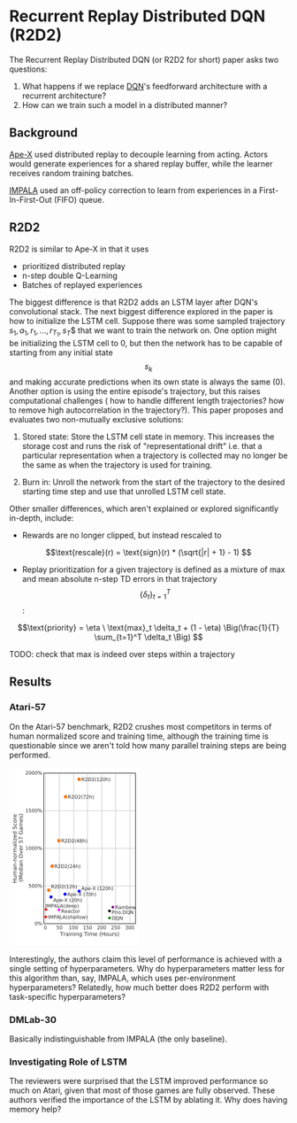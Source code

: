 # Recurrent Replay Distributed DQN (R2D2)

The Recurrent Replay Distributed DQN (or R2D2 for short) paper asks two questions:

1. What happens if we replace [DQN](../value_based/dqn.md)'s feedforward architecture
    with a recurrent architecture?
2. How can we train such a model in a distributed manner?

## Background

[Ape-X](ape_x.md) used distributed replay to decouple learning from acting. Actors
would generate experiences for a shared replay buffer, while the learner receives
random training batches.

[IMPALA](impala.md) used an off-policy correction to learn from experiences in a 
First-In-First-Out (FIFO) queue.

## R2D2

R2D2 is similar to Ape-X in that it uses

- prioritized distributed replay
- n-step double Q-Learning
- Batches of replayed experiences

The biggest difference is that R2D2 adds an LSTM layer after DQN's convolutional stack.
The next biggest difference explored in the paper is how to initialize the LSTM
cell. Suppose there was some sampled trajectory $s_1, a_1, r_1, ..., r_{T_1}, s_T$$
that we want to train the network on. One option might be initializing the LSTM cell to 
0, but then the network has to be capable of starting from any initial state $$s_k$$
and making accurate predictions when its own state is always the same (0). Another option
is using the entire episode's trajectory, but this raises computational challenges (
how to handle different length trajectories? how to remove high autocorrelation in the 
trajectory?). This paper proposes and evaluates two non-mutually exclusive solutions:

1. Stored state: Store the LSTM cell state in memory. This increases the storage cost and runs the 
risk of "representational drift" i.e. that a particular representation when a trajectory
   is collected may no longer be the same as when the trajectory is used for training.
   
2. Burn in: Unroll the network from the start of the trajectory to the desired starting
time step and use that unrolled LSTM cell state.



Other smaller differences, which aren't explained or explored significantly in-depth, include:

- Rewards are no longer clipped, but instead rescaled to 

$$\text{rescale}(r) = \text{sign}(r) * (\sqrt{|r| + 1} - 1) $$

- Replay prioritization for a given trajectory is defined as a mixture of max and
  mean absolute n-step TD errors in that trajectory $$\{\delta_t \}_{t=1}^T$$:

$$\text{priority} = \eta \ \text{max}_t \delta_t + (1 - \eta) \Big(\frac{1}{T} \sum_{t=1}^T \delta_t \Big) $$

TODO: check that max is indeed over steps within a trajectory


## Results

### Atari-57

On the Atari-57 benchmark, R2D2 crushes most competitors in terms of human normalized
score and training time, although the training time is questionable since we aren't told
how many parallel training steps are being performed.

![](r2d2/atari_results.png)

Interestingly, the authors claim this level of performance is achieved with a single setting of
hyperparameters. Why do hyperparameters matter less for this algorithm than, say, IMPALA, which
uses per-environment hyperparameters? Relatedly, how much better does R2D2 perform with 
task-specific hyperparameters?

### DMLab-30

Basically indistinguishable from IMPALA (the only baseline).

### Investigating Role of LSTM

The reviewers were surprised that the LSTM improved performance so much on Atari, given that 
most of those games are fully observed. These authors verified the importance of the LSTM 
by ablating it. Why does having memory help?
